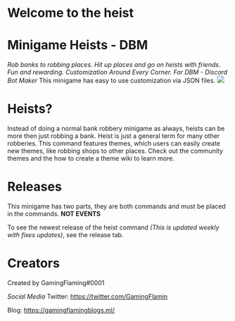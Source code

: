 # Welcome to the heist

# Minigame Heists - DBM
*Rob banks to robbing places. Hit up places and go on heists with friends. Fun and rewarding. Customization Around Every Corner. For DBM - Discord Bot Maker*
This minigame has easy to use customization via JSON files. 
![](https://printscreen.party/tHk0C1bM.gif)

# Heists? #
Instead of doing a normal bank robbery minigame as always, heists can be more then just robbing a bank. Heist is just a general term for many other robberies. This command features themes, which users can easily create new themes, like robbing shops to other places. Check out the community themes and the how to create a theme wiki to learn more.

# Releases 
This minigame has two parts, they are both commands and must be placed in the commands. **NOT EVENTS**

To see the newest release of the heist command *(This is updated weekly with fixes updates)*, see the release tab.

# Creators
Created by GamingFlaming#0001

*Social Media*
Twitter: https://twitter.com/GamingFlamin

Blog: https://gamingflamingblogs.ml/
